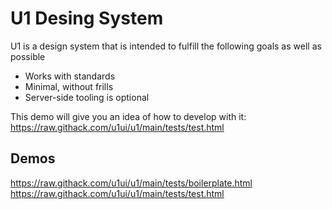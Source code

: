 # U1 Desing System

U1 is a design system that is intended to fulfill the following goals as well as possible

- Works with standards
- Minimal, without frills
- Server-side tooling is optional


This demo will give you an idea of how to develop with it:  
https://raw.githack.com/u1ui/u1/main/tests/test.html


## Demos
https://raw.githack.com/u1ui/u1/main/tests/boilerplate.html  
https://raw.githack.com/u1ui/u1/main/tests/test.html  

